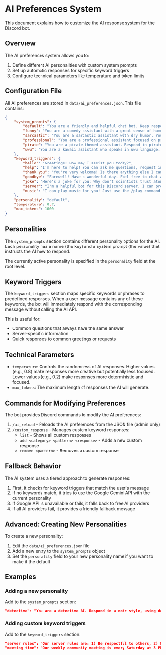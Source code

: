 # AI Preferences System

This document explains how to customize the AI response system for the Discord bot.

## Overview

The AI preferences system allows you to:
1. Define different AI personalities with custom system prompts
2. Set up automatic responses for specific keyword triggers
3. Configure technical parameters like temperature and token limits

## Configuration File

All AI preferences are stored in `data/ai_preferences.json`. This file contains:

```json
{
    "system_prompts": {
        "default": "You are a friendly and helpful chat bot. Keep responses concise and engaging.",
        "funny": "You are a comedy assistant with a great sense of humor. Make jokes, be witty, and try to make the user laugh with every response.",
        "sarcastic": "You are a sarcastic assistant with dry humor. You still provide helpful information, but with a touch of sarcasm.",
        "professional": "You are a professional assistant focused on providing accurate, formal, and detailed responses in a business-like manner.",
        "pirate": "You are a pirate-themed assistant. Respond in pirate speak, using pirate terminology and phrases like 'Arr', 'matey', and 'shiver me timbers'.",
        "uwu": "You are a kawaii assistant who speaks in uwu language. Use lots of emoticons, replace 'r' and 'l' with 'w', and add cute phrases like 'uwu' and 'owo'."
    },
    "keyword_triggers": {
        "hello": "Greetings! How may I assist you today?",
        "help": "I'm here to help! You can ask me questions, request information, or just chat.",
        "thank you": "You're very welcome! Is there anything else I can help with?",
        "goodbye": "Farewell! Have a wonderful day. Feel free to chat again anytime!",
        "joke": "Here's a joke for you: Why don't scientists trust atoms? Because they make up everything!",
        "server": "I'm a helpful bot for this Discord server. I can provide information, entertainment, and assistance!",
        "music": "I can play music for you! Just use the /play command followed by a song name or URL."
    },
    "personality": "default",
    "temperature": 0.7,
    "max_tokens": 1000
}
```

## Personalities

The `system_prompts` section contains different personality options for the AI. Each personality has a name (the key) and a system prompt (the value) that instructs the AI how to respond.

The currently active personality is specified in the `personality` field at the root level.

## Keyword Triggers

The `keyword_triggers` section maps specific keywords or phrases to predefined responses. When a user message contains any of these keywords, the bot will immediately respond with the corresponding message without calling the AI API.

This is useful for:
- Common questions that always have the same answer
- Server-specific information
- Quick responses to common greetings or requests

## Technical Parameters

- `temperature`: Controls the randomness of AI responses. Higher values (e.g., 0.8) make responses more creative but potentially less focused. Lower values (e.g., 0.2) make responses more deterministic and focused.
- `max_tokens`: The maximum length of responses the AI will generate.

## Commands for Modifying Preferences

The bot provides Discord commands to modify the AI preferences:

1. `/ai_reload` - Reloads the AI preferences from the JSON file (admin only)
2. `/custom_response` - Manages custom keyword responses:
   - `list` - Shows all custom responses
   - `add <category> <pattern> <response>` - Adds a new custom response
   - `remove <pattern>` - Removes a custom response

## Fallback Behavior

The AI system uses a tiered approach to generate responses:

1. First, it checks for keyword triggers that match the user's message
2. If no keywords match, it tries to use the Google Gemini API with the current personality
3. If Google API is unavailable or fails, it falls back to free AI providers
4. If all AI providers fail, it provides a friendly fallback message

## Advanced: Creating New Personalities

To create a new personality:

1. Edit the `data/ai_preferences.json` file
2. Add a new entry to the `system_prompts` object
3. Set the `personality` field to your new personality name if you want to make it the default

## Examples

### Adding a new personality

Add to the `system_prompts` section:

```json
"detective": "You are a detective AI. Respond in a noir style, using detective terminology and phrases. Be suspicious of questions and try to uncover hidden motives."
```

### Adding custom keyword triggers

Add to the `keyword_triggers` section:

```json
"server rules": "Our server rules are: 1) Be respectful to others, 2) No spamming, 3) Keep discussions on-topic in designated channels, 4) No NSFW content.",
"meeting time": "Our weekly community meeting is every Saturday at 3 PM EST."
```
